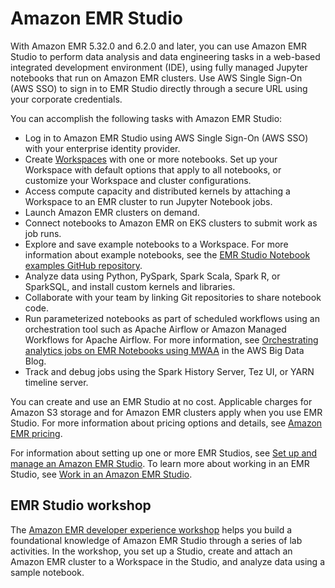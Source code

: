 # Amazon EMR Studio<a name="emr-studio"></a>

With Amazon EMR 5\.32\.0 and 6\.2\.0 and later, you can use Amazon EMR Studio to perform data analysis and data engineering tasks in a web\-based integrated development environment \(IDE\), using fully managed Jupyter notebooks that run on Amazon EMR clusters\. Use AWS Single Sign\-On \(AWS SSO\) to sign in to EMR Studio directly through a secure URL using your corporate credentials\.

You can accomplish the following tasks with Amazon EMR Studio:
+ Log in to Amazon EMR Studio using AWS Single Sign\-On \(AWS SSO\) with your enterprise identity provider\.
+ Create [Workspaces](how-emr-studio-works.md#emr-studio-workspaces) with one or more notebooks\. Set up your Workspace with default options that apply to all notebooks, or customize your Workspace and cluster configurations\.
+ Access compute capacity and distributed kernels by attaching a Workspace to an EMR cluster to run Jupyter Notebook jobs\.
+ Launch Amazon EMR clusters on demand\.
+ Connect notebooks to Amazon EMR on EKS clusters to submit work as job runs\.
+ Explore and save example notebooks to a Workspace\. For more information about example notebooks, see the [EMR Studio Notebook examples GitHub repository](https://github.com/aws-samples/emr-studio-notebook-examples)\.
+ Analyze data using Python, PySpark, Spark Scala, Spark R, or SparkSQL, and install custom kernels and libraries\.
+ Collaborate with your team by linking Git repositories to share notebook code\.
+ Run parameterized notebooks as part of scheduled workflows using an orchestration tool such as Apache Airflow or Amazon Managed Workflows for Apache Airflow\. For more information, see [ Orchestrating analytics jobs on EMR Notebooks using MWAA](http://aws.amazon.com/blogs/big-data/orchestrating-analytics-jobs-on-amazon-emr-notebooks-using-amazon-mwaa/) in the AWS Big Data Blog\.
+ Track and debug jobs using the Spark History Server, Tez UI, or YARN timeline server\. 

You can create and use an EMR Studio at no cost\. Applicable charges for Amazon S3 storage and for Amazon EMR clusters apply when you use EMR Studio\. For more information about pricing options and details, see [Amazon EMR pricing](http://aws.amazon.com/emr/pricing/)\.

For information about setting up one or more EMR Studios, see [Set up and manage an Amazon EMR Studio](emr-studio-set-up.md)\. To learn more about working in an EMR Studio, see [Work in an Amazon EMR Studio](work-with-an-emr-studio.md)\.

## EMR Studio workshop<a name="emr-studio-workshop"></a>

The [Amazon EMR developer experience workshop](https://emr-developer-experience.workshop.aws/) helps you build a foundational knowledge of Amazon EMR Studio through a series of lab activities\. In the workshop, you set up a Studio, create and attach an Amazon EMR cluster to a Workspace in the Studio, and analyze data using a sample notebook\.